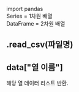 import pandas  
Series = 1차원 배열  
DataFrame = 2차원 배열  

## .read_csv(파일명)  

##  data["열 이름"]  
해당 열 데이터 리스트 반환.  
